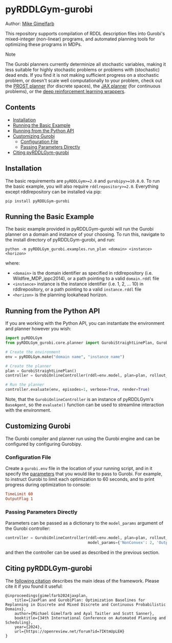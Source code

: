 # pyRDDLGym-gurobi

Author: [Mike Gimelfarb](https://mike-gimelfarb.github.io)

This repository supports compilation of RDDL description files into Gurobi's mixed-integer (non-linear) programs, and automated planning tools for optimizing these programs in MDPs.

> [!NOTE]  
> The Gurobi planners currently determinize all stochastic variables, making it less suitable for highly stochastic problems or problems with (stochastic) dead ends.
> If you find it is not making sufficient progress on a stochastic problem, or doesn't scale well computationally to your problem, check out the [PROST planner](https://github.com/pyrddlgym-project/pyRDDLGym-prost) (for discrete spaces), the [JAX planner](https://github.com/pyrddlgym-project/pyRDDLGym-jax) (for continuous problems), or the [deep reinforcement learning wrappers](https://github.com/pyrddlgym-project/pyRDDLGym-rl).


## Contents

- [Installation](#installation)
- [Running the Basic Example](#running-the-basic-example)
- [Running from the Python API](#running-from-the-python-api)
- [Customizing Gurobi](#customizing-gurobi)
  - [Configuration File](#configuration-file)
  - [Passing Parameters Directly](#passing-parameters-directly)
- [Citing pyRDDLGym-gurobi](#citing-pyrddlgym-gurobi)

## Installation

The basic requirements are ``pyRDDLGym>=2.0`` and ``gurobipy>=10.0.0``. 
To run the basic example, you will also require ``rddlrepository>=2.0``. Everything except rddlrepository can be installed via pip:

```shell
pip install pyRDDLGym-gurobi
```

## Running the Basic Example

The basic example provided in pyRDDLGym-gurobi will run the Gurobi planner on a domain and instance of your choosing.
To run this, navigate to the install directory of pyRDDLGym-gurobi, and run:

```shell
python -m pyRDDLGym_gurobi.examples.run_plan <domain> <instance> <horizon>
```

where:
- ``<domain>`` is the domain identifier as specified in rddlrepository (i.e. Wildfire_MDP_ippc2014), or a path pointing to a valid ``domain.rddl`` file
- ``<instance>`` instance is the instance identifier (i.e. 1, 2, ... 10) in rddlrepository, or a path pointing to a valid ``instance.rddl`` file
- ``<horizon>`` is the planning lookahead horizon.

## Running from the Python API

If you are working with the Python API, you can instantiate the environment and planner however you wish:

```python
import pyRDDLGym
from pyRDDLGym_gurobi.core.planner import GurobiStraightLinePlan, GurobiOnlineController

# Create the environment
env = pyRDDLGym.make("domain name", "instance name")

# Create the planner
plan = GurobiStraightLinePlan()
controller = GurobiOnlineController(rddl=env.model, plan=plan, rollout_horizon=5)

# Run the planner
controller.evaluate(env, episodes=1, verbose=True, render=True)
```

Note, that the ``GurobiOnlineController`` is an instance of pyRDDLGym's ``BaseAgent``, so the ``evaluate()`` function can be used to streamline interaction with the environment.

## Customizing Gurobi

The Gurobi compiler and planner run using the Gurobi engine and can be configured by configuring Gurobipy. 

### Configuration File

Create a ``gurobi.env`` file in the location of your running script, and in it specify the [parameters](https://www.gurobi.com/documentation/current/refman/parameters.html) that you would like to pass to Gurobi.
For example, to instruct Gurobi to limit each optimization to 60 seconds, and to print progress during optimization to console:

```ini
TimeLimit 60
OutputFlag 1
```

### Passing Parameters Directly

Parameters can be passed as a dictionary to the ``model_params`` argument of the Gurobi controller:

```python
controller = GurobiOnlineController(rddl=env.model, plan=plan, rollout_horizon=5,
                                    model_params={'NonConvex': 2, 'OutputFlag': 1})
```

and then the controller can be used as described in the previous section.

## Citing pyRDDLGym-gurobi

The [following citation](https://ojs.aaai.org/index.php/ICAPS/article/view/31480) describes the main ideas of the framework. Please cite it if you found it useful:

```
@inproceedings{gimelfarb2024jaxplan,
    title={JaxPlan and GurobiPlan: Optimization Baselines for Replanning in Discrete and Mixed Discrete and Continuous Probabilistic Domains},
    author={Michael Gimelfarb and Ayal Taitler and Scott Sanner},
    booktitle={34th International Conference on Automated Planning and Scheduling},
    year={2024},
    url={https://openreview.net/forum?id=7IKtmUpLEH}
}
